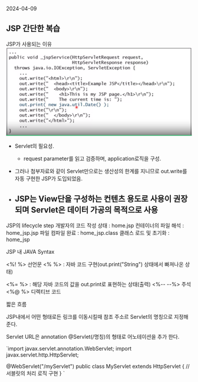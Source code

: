 2024-04-09
## JSP 간단한 복습

JSP가 사용되는 이유
![HTMLmadeByServlet](/images/whyJSP.PNG)

- Servlet의 필요성.
    - request parameter를 읽고 검증하며, application로직을 구성.
- 그러나 첨부자료와 같이 Servlet만으로는 생산성의 한계를 지니므로 out.write를 자동 구현한 JSP가 도입되었음.

- JSP는 View단을 구성하는 컨텐츠 용도로 사용이 권장되며 Servlet은 데이터 가공의 목적으로 사용
    -


JSP의 lifecycle step
    개발자의 코드 작성 상태 : home.jsp
    컨테이너의 파일 해석 : home_jsp.jsp
    파일 컴파일 완료 : home_jsp.class
    클래스 로드 및 초기화 : home_jsp

JSP 내 JAVA Syntax

<%! %> 선언문
<%  %> : 자바 코드 구현(out.print("String") 상태에서 빠져나온 상태)

<%= %> : 해당 자바 코드의 값을 out.print로 표현하는 상태(출력)
<%-- --%> 주석
<%@ %> 디렉티브 코드


짧은 흐름

JSP내에서 어떤 형태로든 링크를 이동시킬때 참조 주소르 Servlet의 명칭으로 지정해준다.

Servlet URL은 annotation @Servlet(/명칭)의 형태로 어노테이션을 추가 한다. 

`import javax.servlet.annotation.WebServlet;
import javax.servlet.http.HttpServlet;

@WebServlet("/myServlet")
public class MyServlet extends HttpServlet {
    // 서블릿의 처리 로직 구현
} `

